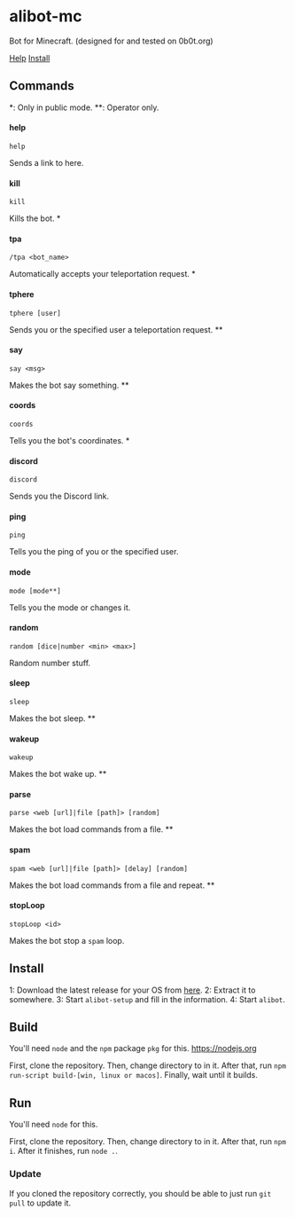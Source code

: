 # alibot-mc
Bot for Minecraft. (designed for and tested on 0b0t.org)

[Help](#commands)
[Install](#install)

## Commands
*: Only in public mode.
**: Operator only.

#### help
	help
Sends a link to here.

#### kill
 	kill
Kills the bot. *

#### tpa
	/tpa <bot_name>
Automatically accepts your teleportation request. *

#### tphere
	tphere [user]
Sends you or the specified user a teleportation request. **

#### say
	say <msg>
Makes the bot say something. **

#### coords
	coords
Tells you the bot's coordinates. *

#### discord
	discord
Sends you the Discord link.

#### ping
	ping
Tells you the ping of you or the specified user.

#### mode
	mode [mode**]
Tells you the mode or changes it.

#### random
	random [dice|number <min> <max>]
Random number stuff.

#### sleep
	sleep
Makes the bot sleep. **

#### wakeup
	wakeup
Makes the bot wake up. **

#### parse
	parse <web [url]|file [path]> [random]
Makes the bot load commands from a file. **

#### spam
	spam <web [url]|file [path]> [delay] [random]
Makes the bot load commands from a file and repeat. **

#### stopLoop
	stopLoop <id>
Makes the bot stop a `spam` loop.

## Install
1: Download the latest release for your OS from [here]().
2: Extract it to somewhere.
3: Start `alibot-setup` and fill in the information.
4: Start `alibot`.

## Build
You'll need `node` and the `npm` package `pkg` for this. https://nodejs.org

First, clone the repository.
Then, change directory to in it.
After that, run `npm run-script build-[win, linux or macos]`.
Finally, wait until it builds.

## Run
You'll need `node` for this.

First, clone the repository.
Then, change directory to in it.
After that, run `npm i`.
After it finishes, run `node .`.

### Update
If you cloned the repository correctly, you should be able to just run `git pull` to update it.